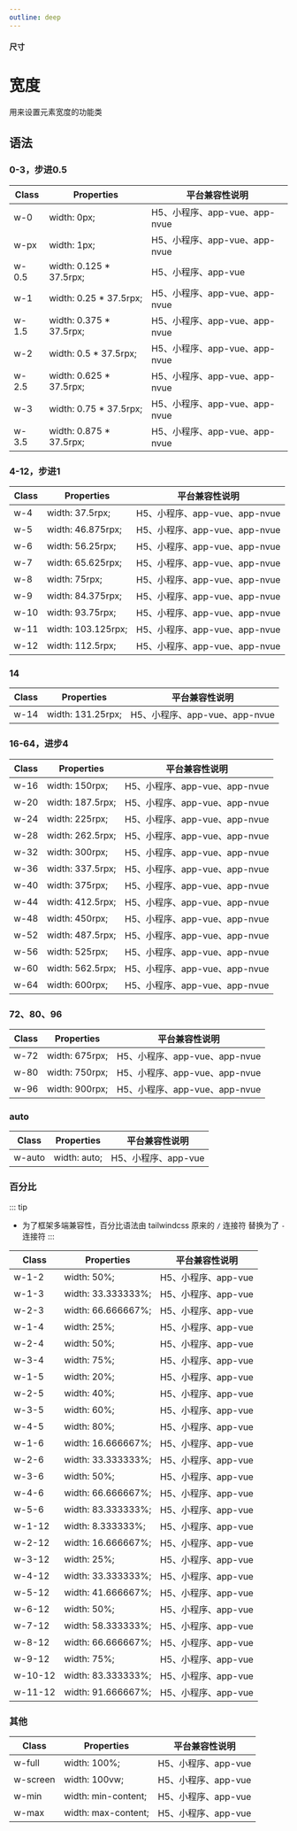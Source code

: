 ```yaml
---
outline: deep
---
```


#### <span class="text-lg text-gray-500 font-normal">尺寸</span>

<div class="w-screen"></div>

# 宽度
<a-typography-text>
    用来设置元素宽度的功能类
</a-typography-text>

<CssPrefix />

## 语法
### 0-3，步进0.5
| Class | Properties | 平台兼容性说明
| --- | --- | ---
| <a-link status="success">w-0</a-link> | <a-link>width: 0px;</a-link> | H5、小程序、app-vue、app-nvue
| <a-link status="success">w-px</a-link> | <a-link>width: 1px;</a-link> | H5、小程序、app-vue、app-nvue
| <a-link status="success">w-0.5</a-link> | <a-link>width: 0.125 * 37.5rpx;</a-link> | H5、小程序、app-vue
| <a-link status="success">w-1</a-link> | <a-link>width: 0.25 * 37.5rpx;</a-link> | H5、小程序、app-vue、app-nvue
| <a-link status="success">w-1.5</a-link> | <a-link>width: 0.375 * 37.5rpx;</a-link> | H5、小程序、app-vue、app-nvue
| <a-link status="success">w-2</a-link> | <a-link>width: 0.5 * 37.5rpx;</a-link> | H5、小程序、app-vue、app-nvue
| <a-link status="success">w-2.5</a-link> | <a-link>width: 0.625 * 37.5rpx;</a-link> | H5、小程序、app-vue、app-nvue
| <a-link status="success">w-3</a-link> | <a-link>width: 0.75 * 37.5rpx;</a-link> | H5、小程序、app-vue、app-nvue
| <a-link status="success">w-3.5</a-link> | <a-link>width: 0.875 * 37.5rpx;</a-link> | H5、小程序、app-vue、app-nvue

### 4-12，步进1
| Class | Properties | 平台兼容性说明
| --- | --- | ---
| <a-link status="success">w-4</a-link> | <a-link>width: 37.5rpx;</a-link> | H5、小程序、app-vue、app-nvue
| <a-link status="success">w-5</a-link> | <a-link>width: 46.875rpx;</a-link> | H5、小程序、app-vue、app-nvue
| <a-link status="success">w-6</a-link> | <a-link>width: 56.25rpx;</a-link> | H5、小程序、app-vue、app-nvue
| <a-link status="success">w-7</a-link> | <a-link>width: 65.625rpx;</a-link> | H5、小程序、app-vue、app-nvue
| <a-link status="success">w-8</a-link> | <a-link>width: 75rpx;</a-link> | H5、小程序、app-vue、app-nvue
| <a-link status="success">w-9</a-link> | <a-link>width: 84.375rpx;</a-link> | H5、小程序、app-vue、app-nvue
| <a-link status="success">w-10</a-link> | <a-link>width: 93.75rpx;</a-link> | H5、小程序、app-vue、app-nvue
| <a-link status="success">w-11</a-link> | <a-link>width: 103.125rpx;</a-link> | H5、小程序、app-vue、app-nvue
| <a-link status="success">w-12</a-link> | <a-link>width: 112.5rpx;</a-link> | H5、小程序、app-vue、app-nvue

### 14
| Class | Properties | 平台兼容性说明
| --- | --- | ---
| <a-link status="success">w-14</a-link> | <a-link>width: 131.25rpx;</a-link> | H5、小程序、app-vue、app-nvue

### 16-64，进步4
| Class | Properties | 平台兼容性说明
| --- | --- | ---
| <a-link status="success">w-16</a-link> | <a-link>width: 150rpx;</a-link> | H5、小程序、app-vue、app-nvue
| <a-link status="success">w-20</a-link> | <a-link>width: 187.5rpx;</a-link> | H5、小程序、app-vue、app-nvue
| <a-link status="success">w-24</a-link> | <a-link>width: 225rpx;</a-link> | H5、小程序、app-vue、app-nvue
| <a-link status="success">w-28</a-link> | <a-link>width: 262.5rpx;</a-link> | H5、小程序、app-vue、app-nvue
| <a-link status="success">w-32</a-link> | <a-link>width: 300rpx;</a-link> | H5、小程序、app-vue、app-nvue
| <a-link status="success">w-36</a-link> | <a-link>width: 337.5rpx;</a-link> | H5、小程序、app-vue、app-nvue
| <a-link status="success">w-40</a-link> | <a-link>width: 375rpx;</a-link> | H5、小程序、app-vue、app-nvue
| <a-link status="success">w-44</a-link> | <a-link>width: 412.5rpx;</a-link> | H5、小程序、app-vue、app-nvue
| <a-link status="success">w-48</a-link> | <a-link>width: 450rpx;</a-link> | H5、小程序、app-vue、app-nvue
| <a-link status="success">w-52</a-link> | <a-link>width: 487.5rpx;</a-link> | H5、小程序、app-vue、app-nvue
| <a-link status="success">w-56</a-link> | <a-link>width: 525rpx;</a-link> | H5、小程序、app-vue、app-nvue
| <a-link status="success">w-60</a-link> | <a-link>width: 562.5rpx;</a-link> | H5、小程序、app-vue、app-nvue
| <a-link status="success">w-64</a-link> | <a-link>width: 600rpx;</a-link> | H5、小程序、app-vue、app-nvue

### 72、80、96
| Class | Properties | 平台兼容性说明
| --- | --- | ---
| <a-link status="success">w-72</a-link> | <a-link>width: 675rpx;</a-link> | H5、小程序、app-vue、app-nvue
| <a-link status="success">w-80</a-link> | <a-link>width: 750rpx;</a-link> | H5、小程序、app-vue、app-nvue
| <a-link status="success">w-96</a-link> | <a-link>width: 900rpx;</a-link> | H5、小程序、app-vue、app-nvue

### auto
| Class | Properties | 平台兼容性说明
| --- | --- | ---
| <a-link status="success">w-auto</a-link> | <a-link>width: auto;</a-link> | H5、小程序、app-vue

### 百分比

::: tip
+ 为了框架多端兼容性，百分比语法由 <a-link href="https://tailwindcss.cn">tailwindcss</a-link> 原来的 `/` 连接符 替换为了 `-` 连接符
:::

| Class | Properties | 平台兼容性说明
| --- | --- | ---
| <a-link status="success">w-1-2</a-link> | <a-link>width: 50%;</a-link> | H5、小程序、app-vue
| <a-link status="success">w-1-3</a-link> | <a-link>width: 33.333333%;</a-link> | H5、小程序、app-vue
| <a-link status="success">w-2-3</a-link> | <a-link>width: 66.666667%;</a-link> | H5、小程序、app-vue
| <a-link status="success">w-1-4</a-link> | <a-link>width: 25%;</a-link> | H5、小程序、app-vue
| <a-link status="success">w-2-4</a-link> | <a-link>width: 50%;</a-link> | H5、小程序、app-vue
| <a-link status="success">w-3-4</a-link> | <a-link>width: 75%;</a-link> | H5、小程序、app-vue
| <a-link status="success">w-1-5</a-link> | <a-link>width: 20%;</a-link> | H5、小程序、app-vue
| <a-link status="success">w-2-5</a-link> | <a-link>width: 40%;</a-link> | H5、小程序、app-vue
| <a-link status="success">w-3-5</a-link> | <a-link>width: 60%;</a-link> | H5、小程序、app-vue
| <a-link status="success">w-4-5</a-link> | <a-link>width: 80%;</a-link> | H5、小程序、app-vue
| <a-link status="success">w-1-6</a-link> | <a-link>width: 16.666667%;</a-link> | H5、小程序、app-vue
| <a-link status="success">w-2-6</a-link> | <a-link>width: 33.333333%;</a-link> | H5、小程序、app-vue
| <a-link status="success">w-3-6</a-link> | <a-link>width: 50%;</a-link> | H5、小程序、app-vue
| <a-link status="success">w-4-6</a-link> | <a-link>width: 66.666667%;</a-link> | H5、小程序、app-vue
| <a-link status="success">w-5-6</a-link> | <a-link>width: 83.333333%;</a-link> | H5、小程序、app-vue
| <a-link status="success">w-1-12</a-link> | <a-link>width: 8.333333%;</a-link> | H5、小程序、app-vue
| <a-link status="success">w-2-12</a-link> | <a-link>width: 16.666667%;</a-link> | H5、小程序、app-vue
| <a-link status="success">w-3-12</a-link> | <a-link>width: 25%;</a-link> | H5、小程序、app-vue
| <a-link status="success">w-4-12</a-link> | <a-link>width: 33.333333%;</a-link> | H5、小程序、app-vue
| <a-link status="success">w-5-12</a-link> | <a-link>width: 41.666667%;</a-link> | H5、小程序、app-vue
| <a-link status="success">w-6-12</a-link> | <a-link>width: 50%;</a-link> | H5、小程序、app-vue
| <a-link status="success">w-7-12</a-link> | <a-link>width: 58.333333%;</a-link> | H5、小程序、app-vue
| <a-link status="success">w-8-12</a-link> | <a-link>width: 66.666667%;</a-link> | H5、小程序、app-vue
| <a-link status="success">w-9-12</a-link> | <a-link>width: 75%;</a-link> | H5、小程序、app-vue
| <a-link status="success">w-10-12</a-link> | <a-link>width: 83.333333%;</a-link> | H5、小程序、app-vue
| <a-link status="success">w-11-12</a-link> | <a-link>width: 91.666667%;</a-link> | H5、小程序、app-vue

### 其他
| Class | Properties | 平台兼容性说明
| --- | --- | ---
| <a-link status="success">w-full</a-link> | <a-link>width: 100%;</a-link> | H5、小程序、app-vue
| <a-link status="success">w-screen</a-link> | <a-link>width: 100vw;</a-link> | H5、小程序、app-vue
| <a-link status="success">w-min</a-link> | <a-link>width: min-content;</a-link> | H5、小程序、app-vue
| <a-link status="success">w-max</a-link> | <a-link>width: max-content;</a-link> | H5、小程序、app-vue